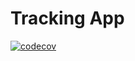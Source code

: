 # Tracking App


[![codecov](https://codecov.io/gh/leangonz/tracking/branch/master/graph/badge.svg)](https://codecov.io/gh/leangonz/tracking)

